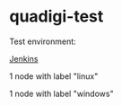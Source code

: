 # quadigi-test

Test environment:

[Jenkins](http://jenkins.romalap.com/job/quadigi-test/)

1 node with label "linux"

1 node with label "windows"
